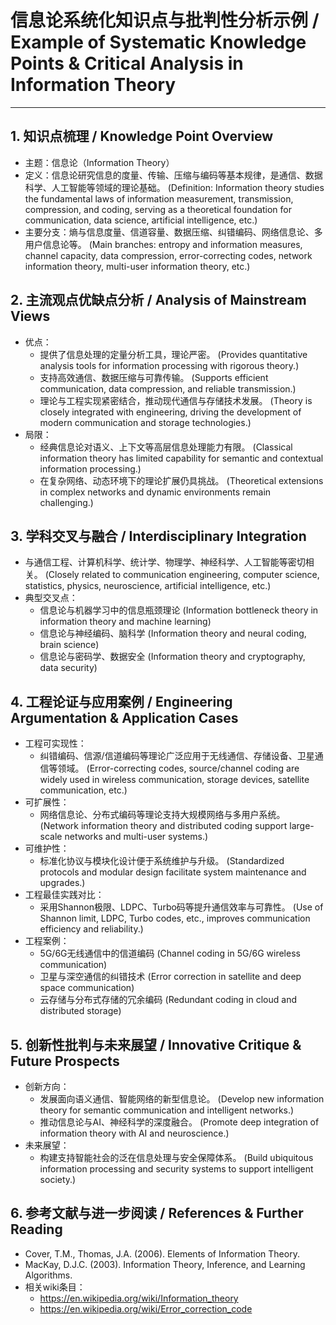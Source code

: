 # 信息论系统化知识点与批判性分析示例 / Example of Systematic Knowledge Points & Critical Analysis in Information Theory

---

## 1. 知识点梳理 / Knowledge Point Overview

- 主题：信息论（Information Theory）
- 定义：信息论研究信息的度量、传输、压缩与编码等基本规律，是通信、数据科学、人工智能等领域的理论基础。
  (Definition: Information theory studies the fundamental laws of information measurement, transmission, compression, and coding, serving as a theoretical foundation for communication, data science, artificial intelligence, etc.)
- 主要分支：熵与信息度量、信道容量、数据压缩、纠错编码、网络信息论、多用户信息论等。
  (Main branches: entropy and information measures, channel capacity, data compression, error-correcting codes, network information theory, multi-user information theory, etc.)

## 2. 主流观点优缺点分析 / Analysis of Mainstream Views

- 优点：
  - 提供了信息处理的定量分析工具，理论严密。
    (Provides quantitative analysis tools for information processing with rigorous theory.)
  - 支持高效通信、数据压缩与可靠传输。
    (Supports efficient communication, data compression, and reliable transmission.)
  - 理论与工程实现紧密结合，推动现代通信与存储技术发展。
    (Theory is closely integrated with engineering, driving the development of modern communication and storage technologies.)
- 局限：
  - 经典信息论对语义、上下文等高层信息处理能力有限。
    (Classical information theory has limited capability for semantic and contextual information processing.)
  - 在复杂网络、动态环境下的理论扩展仍具挑战。
    (Theoretical extensions in complex networks and dynamic environments remain challenging.)

## 3. 学科交叉与融合 / Interdisciplinary Integration

- 与通信工程、计算机科学、统计学、物理学、神经科学、人工智能等密切相关。
  (Closely related to communication engineering, computer science, statistics, physics, neuroscience, artificial intelligence, etc.)
- 典型交叉点：
  - 信息论与机器学习中的信息瓶颈理论
    (Information bottleneck theory in information theory and machine learning)
  - 信息论与神经编码、脑科学
    (Information theory and neural coding, brain science)
  - 信息论与密码学、数据安全
    (Information theory and cryptography, data security)

## 4. 工程论证与应用案例 / Engineering Argumentation & Application Cases

- 工程可实现性：
  - 纠错编码、信源/信道编码等理论广泛应用于无线通信、存储设备、卫星通信等领域。
    (Error-correcting codes, source/channel coding are widely used in wireless communication, storage devices, satellite communication, etc.)
- 可扩展性：
  - 网络信息论、分布式编码等理论支持大规模网络与多用户系统。
    (Network information theory and distributed coding support large-scale networks and multi-user systems.)
- 可维护性：
  - 标准化协议与模块化设计便于系统维护与升级。
    (Standardized protocols and modular design facilitate system maintenance and upgrades.)
- 工程最佳实践对比：
  - 采用Shannon极限、LDPC、Turbo码等提升通信效率与可靠性。
    (Use of Shannon limit, LDPC, Turbo codes, etc., improves communication efficiency and reliability.)
- 工程案例：
  - 5G/6G无线通信中的信道编码
    (Channel coding in 5G/6G wireless communication)
  - 卫星与深空通信的纠错技术
    (Error correction in satellite and deep space communication)
  - 云存储与分布式存储的冗余编码
    (Redundant coding in cloud and distributed storage)

## 5. 创新性批判与未来展望 / Innovative Critique & Future Prospects

- 创新方向：
  - 发展面向语义通信、智能网络的新型信息论。
    (Develop new information theory for semantic communication and intelligent networks.)
  - 推动信息论与AI、神经科学的深度融合。
    (Promote deep integration of information theory with AI and neuroscience.)
- 未来展望：
  - 构建支持智能社会的泛在信息处理与安全保障体系。
    (Build ubiquitous information processing and security systems to support intelligent society.)

## 6. 参考文献与进一步阅读 / References & Further Reading

- Cover, T.M., Thomas, J.A. (2006). Elements of Information Theory.
- MacKay, D.J.C. (2003). Information Theory, Inference, and Learning Algorithms.
- 相关wiki条目：
  - <https://en.wikipedia.org/wiki/Information_theory>
  - <https://en.wikipedia.org/wiki/Error_correction_code>
